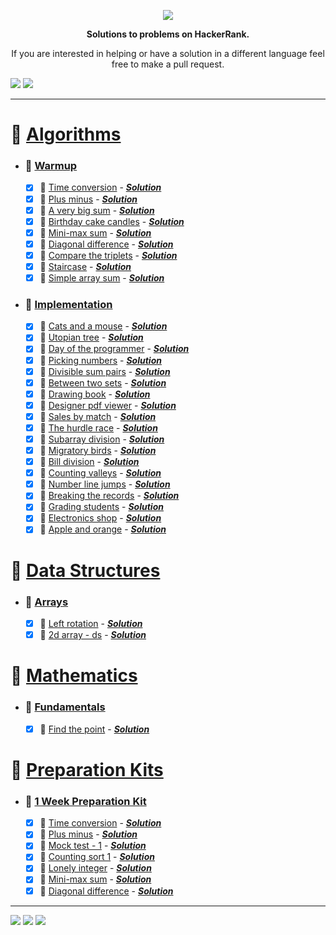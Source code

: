  
<p align="center">
	<a href="https://www.hackerrank.com/mo_shakib"><img src="https://i.imgur.com/B8eh8bv.png" ></a>
</p>
<p align="center">
   <b> Solutions to problems on HackerRank. </b>
</p>

<p align="center">
	If you are interested in helping or have a solution in a different language feel free to make a pull request.
</p>
<p align="left">
    <img src="https://img.shields.io/badge/Language-Python-orange.svg">
    <img src="https://wakatime.com/badge/user/8e02bfd3-85d8-4d9d-88df-fa983f91ff30/project/b82b047d-1e9b-4267-a6db-5430b5c24ed5.svg">
</p>
<hr>


# 📒 [Algorithms](1.%20Algorithms)
- ### 📁 [Warmup](1.%20Algorithms//1.%20Warmup)
	- [x] 📃 [Time conversion](https://www.hackerrank.com/challenges/time-conversion/problem?isFullScreen=true&h_r=next-challenge&h_v=zen) - [___Solution___](1.%20Algorithms/1.%20Warmup/Time%20Conversion.py)
	- [x] 📃 [Plus minus](https://www.hackerrank.com/challenges/plus-minus/problem?isFullScreen=true&h_r=next-challenge&h_v=zen&h_r=next-challenge&h_v=zen&h_r=next-challenge&h_v=zen&h_r=next-challenge&h_v=zen) - [___Solution___](1.%20Algorithms/1.%20Warmup/Plus%20Minus.py)
	- [x] 📃 [A very big sum](https://www.hackerrank.com/challenges/a-very-big-sum/problem?isFullScreen=true&h_r=next-challenge&h_v=zen&h_r=next-challenge&h_v=zen) - [___Solution___](1.%20Algorithms/1.%20Warmup/A%20Very%20Big%20Sum.py)
	- [x] 📃 [Birthday cake candles](https://www.hackerrank.com/challenges/birthday-cake-candles/problem?isFullScreen=true&h_r=next-challenge&h_v=zen&h_r=next-challenge&h_v=zen&h_r=next-challenge&h_v=zen&h_r=next-challenge&h_v=zen&h_r=next-challenge&h_v=zen&h_r=next-challenge&h_v=zen&h_r=next-challenge&h_v=zen) - [___Solution___](1.%20Algorithms/1.%20Warmup/Birthday%20Cake%20Candles.py)
	- [x] 📃 [Mini-max sum](https://www.hackerrank.com/challenges/mini-max-sum/problem?isFullScreen=true&h_r=next-challenge&h_v=zen&h_r=next-challenge&h_v=zen&h_r=next-challenge&h_v=zen&h_r=next-challenge&h_v=zen&h_r=next-challenge&h_v=zen&h_r=next-challenge&h_v=zen) - [___Solution___](1.%20Algorithms/1.%20Warmup/Mini-Max%20Sum.py)
	- [x] 📃 [Diagonal difference](https://www.hackerrank.com/challenges/diagonal-difference/problem?isFullScreen=true&h_r=next-challenge&h_v=zen&h_r=next-challenge&h_v=zen&h_r=next-challenge&h_v=zen) - [___Solution___](1.%20Algorithms/1.%20Warmup/Diagonal%20Difference.py)
	- [x] 📃 [Compare the triplets](https://www.hackerrank.com/challenges/compare-the-triplets/problem?isFullScreen=true&h_r=next-challenge&h_v=zen) - [___Solution___](1.%20Algorithms/1.%20Warmup/Compare%20the%20Triplets.py)
	- [x] 📃 [Staircase](https://www.hackerrank.com/challenges/staircase/problem?isFullScreen=true&h_r=next-challenge&h_v=zen&h_r=next-challenge&h_v=zen&h_r=next-challenge&h_v=zen&h_r=next-challenge&h_v=zen&h_r=next-challenge&h_v=zen) - [___Solution___](1.%20Algorithms/1.%20Warmup/Staircase.py)
	- [x] 📃 [Simple array sum](https://www.hackerrank.com/challenges/simple-array-sum/problem?isFullScreen=true) - [___Solution___](1.%20Algorithms/1.%20Warmup/Simple%20Array%20Sum.py)
- ### 📁 [Implementation](1.%20Algorithms//2.%20Implementation)
	- [x] 📃 [Cats and a mouse](https://www.hackerrank.com/challenges/cats-and-a-mouse/problem?isFullScreen=true) - [___Solution___](1.%20Algorithms/2.%20Implementation/Cats%20and%20a%20Mouse.py)
	- [x] 📃 [Utopian tree](https://www.hackerrank.com/challenges/utopian-tree/problem?isFullScreen=false&h_r=next-challenge&h_v=zen) - [___Solution___](1.%20Algorithms/2.%20Implementation/Utopian%20Tree.py)
	- [x] 📃 [Day of the programmer](https://www.hackerrank.com/challenges/day-of-the-programmer/problem?h_r=next-challenge&h_v=legacy) - [___Solution___](1.%20Algorithms/2.%20Implementation/Day%20of%20the%20Programmer.py)
	- [x] 📃 [Picking numbers](https://www.hackerrank.com/challenges/picking-numbers/problem?isFullScreen=false) - [___Solution___](1.%20Algorithms/2.%20Implementation/Picking%20Numbers.py)
	- [x] 📃 [Divisible sum pairs](https://www.hackerrank.com/challenges/divisible-sum-pairs/problem?h_r=next-challenge&h_v=zen) - [___Solution___](1.%20Algorithms/2.%20Implementation/Divisible%20Sum%20Pairs.py)
	- [x] 📃 [Between two sets](https://www.hackerrank.com/challenges/between-two-sets/problem?isFullScreen=false) - [___Solution___](1.%20Algorithms/2.%20Implementation/Between%20Two%20Sets.py)
	- [x] 📃 [Drawing book](https://www.hackerrank.com/challenges/drawing-book/problem?isFullScreen=false) - [___Solution___](1.%20Algorithms/2.%20Implementation/Drawing%20Book.py)
	- [x] 📃 [Designer pdf viewer](https://www.hackerrank.com/challenges/designer-pdf-viewer/problem?isFullScreen=false) - [___Solution___](1.%20Algorithms/2.%20Implementation/Designer%20PDF%20Viewer.py)
	- [x] 📃 [Sales by match](https://www.hackerrank.com/challenges/sock-merchant/problem?isFullScreen=true) - [___Solution___](1.%20Algorithms/2.%20Implementation/Sales%20by%20Match.py)
	- [x] 📃 [The hurdle race](https://www.hackerrank.com/challenges/the-hurdle-race/problem?isFullScreen=false) - [___Solution___](1.%20Algorithms/2.%20Implementation/The%20Hurdle%20Race.py)
	- [x] 📃 [Subarray division](https://www.hackerrank.com/challenges/the-birthday-bar/problem?h_r=next-challenge&h_v=zen&h_r=next-challenge&h_v=zen) - [___Solution___](1.%20Algorithms/2.%20Implementation/Subarray%20Division.py)
	- [x] 📃 [Migratory birds](https://www.hackerrank.com/challenges/migratory-birds/problem?h_r=next-challenge&h_v=zen&h_r=next-challenge&h_v=zen) - [___Solution___](1.%20Algorithms/2.%20Implementation/Migratory%20Birds.py)
	- [x] 📃 [Bill division](hackerrank.com/challenges/bon-appetit/problem?isFullScreen=false) - [___Solution___](1.%20Algorithms/2.%20Implementation/Bill%20Division.py)
	- [x] 📃 [Counting valleys](https://www.hackerrank.com/challenges/counting-valleys/problem?h_r=next-challenge&h_v=zen) - [___Solution___](1.%20Algorithms/2.%20Implementation/Counting%20Valleys.py)
	- [x] 📃 [Number line jumps](https://www.hackerrank.com/challenges/kangaroo/problem) - [___Solution___](1.%20Algorithms/2.%20Implementation/Number%20Line%20Jumps.py)
	- [x] 📃 [Breaking the records](https://www.hackerrank.com/challenges/breaking-best-and-worst-records/problem?h_r=next-challenge&h_v=zen) - [___Solution___](1.%20Algorithms/2.%20Implementation/Breaking%20the%20Records.py)
	- [x] 📃 [Grading students](https://www.hackerrank.com/challenges/grading/problem?isFullScreen=false) - [___Solution___](1.%20Algorithms/2.%20Implementation/Grading%20Students.py)
	- [x] 📃 [Electronics shop](https://www.hackerrank.com/challenges/electronics-shop/problem?h_r=next-challenge&h_v=zen) - [___Solution___](1.%20Algorithms/2.%20Implementation/Electronics%20Shop.py)
	- [x] 📃 [Apple and orange](https://www.hackerrank.com/challenges/apple-and-orange/problem?isFullScreen=false) - [___Solution___](1.%20Algorithms/2.%20Implementation/Apple%20and%20Orange.py)
# 📒 [Data Structures](2.%20Data%20Structures)
- ### 📁 [Arrays](2.%20Data%20Structures//1.%20Arrays)
	- [x] 📃 [Left rotation](https://www.hackerrank.com/challenges/array-left-rotation/problem?isFullScreen=true) - [___Solution___](2.%20Data%20Structures/1.%20Arrays/Left%20Rotation.py)
	- [x] 📃 [2d array - ds](https://www.hackerrank.com/challenges/2d-array/problem?isFullScreen=false) - [___Solution___](2.%20Data%20Structures/1.%20Arrays/2D%20Array%20-%20DS.py)
# 📒 [Mathematics](3.%20Mathematics)
- ### 📁 [Fundamentals](3.%20Mathematics//1.%20Fundamentals)
	- [x] 📃 [Find the point](https://www.hackerrank.com/challenges/find-point/problem) - [___Solution___](3.%20Mathematics/1.%20Fundamentals/Find%20the%20Point.py)
# 📒 [Preparation Kits](4.%20Preparation%20Kits)
- ### 📁 [1 Week Preparation Kit](4.%20Preparation%20Kits//1.%201%20Week%20Preparation%20Kit)
	- [x] 📃 [Time conversion](https://www.hackerrank.com/challenges/one-week-preparation-kit-time-conversion/problem?h_l=interview&isFullScreen=false&playlist_slugs%5B%5D=preparation-kits&playlist_slugs%5B%5D=one-week-preparation-kit&playlist_slugs%5B%5D=one-week-day-one&h_r=next-challenge&h_v=zen&h_r=next-challenge&h_v=zen) - [___Solution___](4.%20Preparation%20Kits/1.%201%20Week%20Preparation%20Kit/Time%20Conversion.py)
	- [x] 📃 [Plus minus](https://www.hackerrank.com/challenges/one-week-preparation-kit-plus-minus/problem?h_l=interview&isFullScreen=false&playlist_slugs%5B%5D=preparation-kits&playlist_slugs%5B%5D=one-week-preparation-kit&playlist_slugs%5B%5D=one-week-day-one) - [___Solution___](4.%20Preparation%20Kits/1.%201%20Week%20Preparation%20Kit/Plus%20Minus.py)
	- [x] 📃 [Mock test - 1](https://www.hackerrank.com/interview/preparation-kits/one-week-preparation-kit/one-week-day-one/challenges) - [___Solution___](4.%20Preparation%20Kits/1.%201%20Week%20Preparation%20Kit/Mock%20Test%20-%201.py)
	- [x] 📃 [Counting sort 1](https://www.hackerrank.com/challenges/one-week-preparation-kit-countingsort1/problem?h_l=interview&isFullScreen=false&playlist_slugs%5B%5D=preparation-kits&playlist_slugs%5B%5D=one-week-preparation-kit&playlist_slugs%5B%5D=one-week-day-two) - [___Solution___](4.%20Preparation%20Kits/1.%201%20Week%20Preparation%20Kit/Counting%20Sort%201.py)
	- [x] 📃 [Lonely integer](https://www.hackerrank.com/challenges/one-week-preparation-kit-lonely-integer/problem?h_l=interview&isFullScreen=false&playlist_slugs%5B%5D=preparation-kits&playlist_slugs%5B%5D=one-week-preparation-kit&playlist_slugs%5B%5D=one-week-day-two) - [___Solution___](4.%20Preparation%20Kits/1.%201%20Week%20Preparation%20Kit/Lonely%20Integer.py)
	- [x] 📃 [Mini-max sum](https://www.hackerrank.com/challenges/one-week-preparation-kit-mini-max-sum/problem?h_l=interview&isFullScreen=false&playlist_slugs%5B%5D=preparation-kits&playlist_slugs%5B%5D=one-week-preparation-kit&playlist_slugs%5B%5D=one-week-day-one&h_r=next-challenge&h_v=zen) - [___Solution___](4.%20Preparation%20Kits/1.%201%20Week%20Preparation%20Kit/Mini-Max%20Sum.py)
	- [x] 📃 [Diagonal difference](https://www.hackerrank.com/challenges/one-week-preparation-kit-diagonal-difference/problem?h_l=interview&isFullScreen=false&playlist_slugs%5B%5D=preparation-kits&playlist_slugs%5B%5D=one-week-preparation-kit&playlist_slugs%5B%5D=one-week-day-two) - [___Solution___](4.%20Preparation%20Kits/1.%201%20Week%20Preparation%20Kit/Diagonal%20Difference.py)

<hr><p align="left">
        <img src="https://img.shields.io/badge/Problems%20Solved-38-brightgreen.svg">
        <img src="https://img.shields.io/badge/Latest%20Update-20/09/2022-brightgreen.svg">
        <img src="https://github.com/Mo-Shakib/HackerRank/actions/workflows/README_automation.yml/badge.svg">    
        </p>